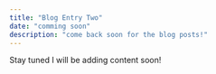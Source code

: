 ```yaml
---
title: "Blog Entry Two"
date: "comming soon"
description: "come back soon for the blog posts!"
---
```


Stay tuned I will be adding content soon!

<!-- <iframe width="560" height="315" src="https://www.youtube.com/embed/DXJO3AraeMQ" frameborder="0" allow="accelerometer; autoplay; encrypted-media; gyroscope; picture-in-picture" allowfullscreen></iframe> -->
